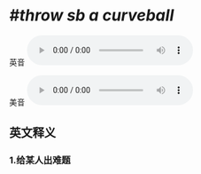 # ***\#throw sb a curveball*** 
英音
<audio src="./media/throw sb a curveball1_AAC.aac" controls="controls"></audio>

美音
<audio src="./media/throw sb a curveball2_AAC.aac" controls="controls"></audio>



  

英文释义
---
### 1.**给某人出难题**  


